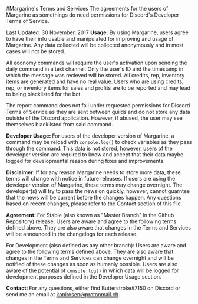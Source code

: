 #Margarine's Terms and Services
The agreements for the users of Margarine as somethings do need permissions for Discord's Developer Terms of Service.

Last Updated: 30 November, 2017
<b>Usage:</b>
By using Margarine, users agree to have their info usable and manipulated for improving and usage of Margarine. Any data collected will be collected anonymously and in most cases will not be stored.

All economy commands will require the user's activation upon sending the daily command in a text channel. Only the user's ID and the timestamp in which the message was recieved will be stored. All credits, rep, inventory items are generated and have no real value. Users who are using credits, rep, or inventory items for sales and profits are to be reported and may lead to being blacklisted for the bot.

The report command does not fall under requested permissions for Discord Terms of Service as they are sent between guilds and do not store any data outside of the Discord application. However, if abused, the user may see themselves blacklisted from said command.

<b>Developer Usage: </b>
For users of the developer version of Margarine, a command may be reload with `console.log()` to check variables as they pass through the command. This data is not stored, however, users of the developer version are required to know and accept that their data maybe logged for developmental reason during fixes and improvements.

<b>Disclaimer: </b>
If for any reason Margarine needs to store more data, these terms will change with notice in future releases. If users are using the developer version of Margarine, these terms may change overnight. The developer(s) will try to pass the news on quickly, however, cannot guarntee that the news will be current before the changes happen. Any questions based on recent changes, please refer to the Contact section of this file.

<b>Agreement: </b>
For Stable (also known as "Master Branch" in the Github Repository) release: Users are aware and agree to the following terms defined above. They are also aware that changes in the Terms and Services will be announced in the changelogs for each release. 

For Development (also defined as any other branch): Users are aware and agree to the following terms defined above. They are also aware that changes in the Terms and Services can change overnight and will be notified of these changes as soon as humanly possible. Users are also aware of the potential of `console.log()` in which data will be logged for development purposes defined in the Developer Usage section.

<b>Contact: </b>
For any questions, either find Butterstroke#7150 on Discord or send me an email at konirosen@protonmail.ch.
